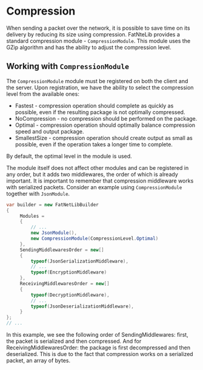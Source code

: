 ﻿# Compression

When sending a packet over the network, it is possible to save time on its delivery by reducing its size using
compression. FatNteLib provides a standard compression module - `CompressionModule`. This module uses the GZip algorithm
and
has the ability to adjust the compression level.

## Working with `CompressionModule`

The `CompressionModule` module must be registered on both the client and the server. Upon registration, we have the
ability to select the compression level from the available ones:

* Fastest - compression operation should complete as quickly as possible, even if the resulting package is not optimally
  compressed.
* NoCompression - no compression should be performed on the package.
* Optimal - compression operation should optimally balance compression speed and output package.
* SmallestSize - compression operation should create output as small as possible, even if the operation takes a longer
  time to complete.

By default, the optimal level in the module is used.

The module itself does not affect other modules and can be registered in any order, but it adds two middlewares, the
order of which is already important. It is important to remember that compression middleware works with serialized
packets. Consider an example using `CompressionModule` together with `JsonModule`.

```c#
var builder = new FatNetLibBuilder
{
     Modules =
     {
         // ...
         new JsonModule(),
         new CompressionModule(CompressionLevel.Optimal)
     },
     SendingMiddlewaresOrder = new[]
     {
         typeof(JsonSerializationMiddleware),
         // ...
         typeof(EncryptionMiddleware)
     },
     ReceivingMiddlewaresOrder = new[]
     {
         typeof(DecryptionMiddleware),
         // ...
         typeof(JsonDeserializationMiddleware),
     }
};
// ...
```

In this example, we see the following order of SendingMiddlewares: first, the packet is serialized and then compressed.
And for ReceivingMiddlewaresOrder: the package is first decompressed and then deserialized. This is due to the fact that
compression works on a serialized packet, an array of bytes.
